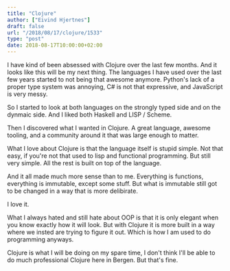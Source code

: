 ```yaml
---
title: "Clojure"
author: ["Eivind Hjertnes"]
draft: false
url: "/2018/08/17/clojure/1533"
type: "post"
date: 2018-08-17T10:00:00+02:00
---
```


I have kind of been absessed with Clojure over the last few months. And
it looks like this will be my next thing. The languages I have used over
the last few years started to not being that awesome anymore. Python's
lack of a proper type system was annoying, C# is not that expressive,
and JavaScript is very messy.

So I started to look at both languages on the strongly typed side and on
the dynmaic side. And I liked both Haskell and LISP / Scheme.

Then I discovered what I wanted in Clojure. A great language, awesome
tooling, and a community around it that was large enough to matter.

What I love about Clojure is that the language itself is stupid simple.
Not that easy, if you're not that used to lisp and functional
programming. But still very simple. All the rest is built on top of the
language.

And it all made much more sense than to me. Everything is functions,
everything is immutable, except some stuff. But what is immutable still
got to be changed in a way that is more delibirate.

I love it.

What I always hated and still hate about OOP is that it is only elegant
when you know exactly how it will look. But with Clojure it is more
built in a way where we insted are trying to figure it out. Which is how
I am used to do programming anyways.

Clojure is what I will be doing on my spare time, I don't think I'll be
able to do much professional Clojure here in Bergen. But that's fine.
